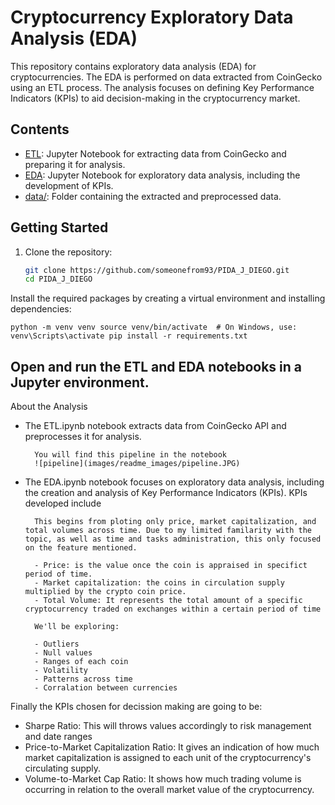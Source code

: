 # Cryptocurrency Exploratory Data Analysis (EDA)

This repository contains exploratory data analysis (EDA) for cryptocurrencies. The EDA is performed on data extracted from CoinGecko using an ETL process. The analysis focuses on defining Key Performance Indicators (KPIs) to aid decision-making in the cryptocurrency market.

## Contents

- [ETL](eda_gecko.ipynb): Jupyter Notebook for extracting data from CoinGecko and preparing it for analysis.
- [EDA](etl_for_eda.ipynb): Jupyter Notebook for exploratory data analysis, including the development of KPIs.
- [data/](data/): Folder containing the extracted and preprocessed data.

## Getting Started

1. Clone the repository:

   ```bash
   git clone https://github.com/someonefrom93/PIDA_J_DIEGO.git
   cd PIDA_J_DIEGO

Install the required packages by creating a virtual environment and installing dependencies:

`python -m venv venv
source venv/bin/activate  # On Windows, use: venv\Scripts\activate
pip install -r requirements.txt`

## Open and run the ETL and EDA notebooks in a Jupyter environment.

About the Analysis
- The ETL.ipynb notebook extracts data from CoinGecko API and preprocesses it for analysis.

        You will find this pipeline in the notebook 
        ![pipeline](images/readme_images/pipeline.JPG)

- The EDA.ipynb notebook focuses on exploratory data analysis, including the creation and analysis of Key Performance Indicators (KPIs).
KPIs developed include 

        This begins from ploting only price, market capitalization, and total volumes across time. Due to my limited familarity with the topic, as well as time and tasks administration, this only focused on the feature mentioned.

        - Price: is the value once the coin is appraised in specifict period of time.
        - Market capitalization: the coins in circulation supply multiplied by the crypto coin price.
        - Total Volume: It represents the total amount of a specific cryptocurrency traded on exchanges within a certain period of time

        We'll be exploring:

        - Outliers
        - Null values
        - Ranges of each coin
        - Volatility
        - Patterns across time
        - Corralation between currencies

Finally the KPIs chosen for decission making are going to be:

* Sharpe Ratio: This will throws values accordingly to risk management and date ranges
* Price-to-Market Capitalization Ratio:  It gives an indication of how much market capitalization is assigned to each unit of the cryptocurrency's circulating supply.
* Volume-to-Market Cap Ratio: It shows how much trading volume is occurring in relation to the overall market value of the cryptocurrency.



